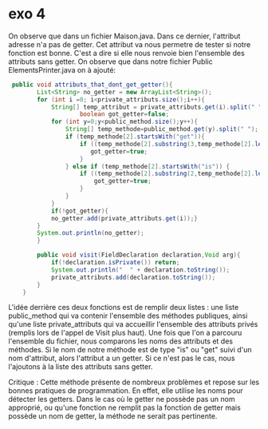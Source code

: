 # exo 4

On observe que dans un fichier Maison.java. Dans ce dernier, l'attribut adresse n'a pas de getter. Cet attribut va nous permetre de tester  si notre fonction est bonne. C'est a dire si elle nous renvoie bien l'ensemble des attributs sans getter.
On observe que dans notre fichier Public ElementsPrinter.java on à ajouté:

```java
 public void attributs_that_dont_get_getter(){
        List<String> no_getter = new ArrayList<String>();
        for (int i =0; i<private_attributs.size();i++){
            String[] temp_attribut = private_attributs.get(i).split(" ");
                    boolean got_getter=false;
            for (int y=0;y<public_method.size();y++){
                String[] temp_methode=public_method.get(y).split(" ");
                if (temp_methode[2].startsWith("get")){
                    if ((temp_methode[2].substring(3,temp_methode[2].length()-2)).toLowerCase().equals(temp_attribut[2].toLowerCase().substring(0,temp_attribut[2].length()-1))){
                       got_getter=true;
                    }
                } else if (temp_methode[2].startsWith("is")) {
                    if ((temp_methode[2].substring(2,temp_methode[2].length()-2)).toLowerCase().equals(temp_attribut[2].toLowerCase().substring(0,temp_attribut[2].length()-1))){
                        got_getter=true;
                    }
                }
            }
            if(!got_getter){
            no_getter.add(private_attributs.get(i));}
        }
        System.out.println(no_getter);
        }
```
```java
        public void visit(FieldDeclaration declaration,Void arg){
            if(!declaration.isPrivate()) return;
            System.out.println("  " + declaration.toString());
            private_attributs.add(declaration.toString());
        }
    }
```
L'idée derrière ces deux fonctions est de remplir deux listes : une liste public_method qui va contenir l'ensemble des méthodes publiques, ainsi qu'une liste private_attributs qui va accueillir l'ensemble des attributs privés (remplis lors de l'appel de Visit plus haut). Une fois que l'on a parcouru l'ensemble du fichier, nous comparons les noms des attributs et des méthodes. Si le nom de notre méthode est de type "is" ou "get" suivi d'un nom d'attribut, alors l'attribut a un getter. Si ce n'est pas le cas, nous l'ajoutons à la liste des attributs sans getter.

Critique : Cette méthode présente de nombreux problèmes et repose sur les bonnes pratiques de programmation. En effet, elle utilise les noms pour détecter les getters. Dans le cas où le getter ne possède pas un nom approprié, ou qu'une fonction ne remplit pas la fonction de getter mais possède un nom de getter, la méthode ne serait pas pertinente.
